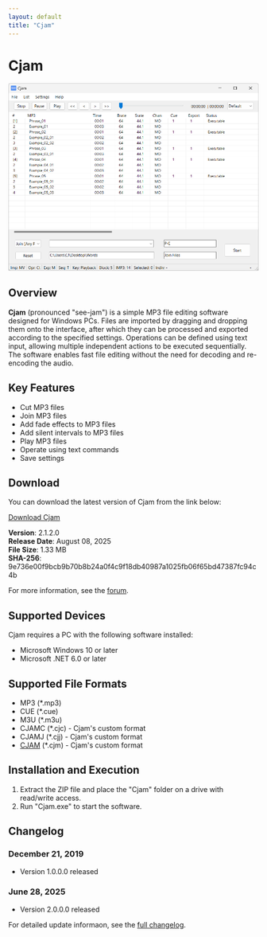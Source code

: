 ```yaml
---
layout: default
title: "Cjam"
---
```

# Cjam
<a href="img/ss00.png"><img src="img/ss00.png" alt="Cjam Screenshot" width="700px"></a>

## Overview
**Cjam** (pronounced "see-jam") is a simple MP3 file editing software designed for Windows PCs. Files are imported by dragging and dropping them onto the interface, after which they can be processed and exported according to the specified settings. Operations can be defined using text input, allowing multiple independent actions to be executed sequentially. The software enables fast file editing without the need for decoding and re-encoding the audio.  

## Key Features  
- Cut MP3 files  
- Join MP3 files  
- Add fade effects to MP3 files  
- Add silent intervals to MP3 files  
- Play MP3 files  
- Operate using text commands  
- Save settings  

## Download
You can download the latest version of Cjam from the link below:

[Download Cjam](https://github.com/cutandjoin/Cjam/releases/download/v2120e/cjam_v2120e.zip)

**Version**: 2.1.2.0  
**Release Date**: August 08, 2025  
**File Size**: 1.33 MB  
**SHA-256**: 9e736e00f9bcb9b70b8b24a0f4c9f18db40987a1025fb06f65bd47387fc94c4b  
  
For more information, see the <a href="https://forum.cjmapp.net/index.php">forum</a>.  

## Supported Devices
Cjam requires a PC with the following software installed:

- Microsoft Windows 10 or later
- Microsoft .NET 6.0 or later

## Supported File Formats
- MP3 (*.mp3)
- CUE (*.cue)
- M3U (*.m3u)
- CJAMC (*.cjc) - Cjam's custom format
- CJAMJ (*.cjj) - Cjam's custom format
- <a href="https://cjmapp.net/manual/manual.html#txt-cjm">CJAM</a> (*.cjm) - Cjam's custom format

## Installation and Execution
1. Extract the ZIP file and place the "Cjam" folder on a drive with read/write access.
2. Run "Cjam.exe" to start the software.

## Changelog

### December 21, 2019  
- Version 1.0.0.0 released

### June 28, 2025  
- Version 2.0.0.0 released

For detailed update informaon, see the <a href="https://forum.cjmapp.net/viewforum.php?f=3">full changelog</a>.  

